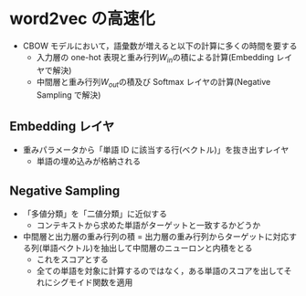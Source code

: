 # word2vec の高速化

- CBOW モデルにおいて，語彙数が増えると以下の計算に多くの時間を要する
  - 入力層の one-hot 表現と重み行列$W_{in}$の積による計算(Embedding レイヤで解決)
  - 中間層と重み行列$W_{out}$の積及び Softmax レイヤの計算(Negative Sampling で解決)

## Embedding レイヤ

- 重みパラメータから「単語 ID に該当する行(ベクトル)」を抜き出すレイヤ
  - 単語の埋め込みが格納される

## Negative Sampling

- 「多値分類」を「二値分類」に近似する
  - コンテキストから求めた単語がターゲットと一致するかどうか
- 中間層と出力層の重み行列の積 = 出力層の重み行列からターゲットに対応する列(単語ベクトル)を抽出して中間層のニューロンと内積をとる
  - これをスコアとする
  - 全ての単語を対象に計算するのではなく，ある単語のスコアを出してそれにシグモイド関数を適用
